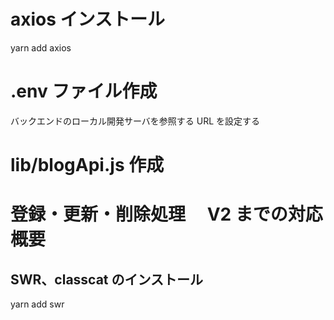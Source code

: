 # axios インストール

yarn add axios

# .env ファイル作成

バックエンドのローカル開発サーバを参照する URL を設定する

# lib/blogApi.js 作成

# 登録・更新・削除処理　 V2 までの対応概要

## SWR、classcat のインストール

yarn add swr
